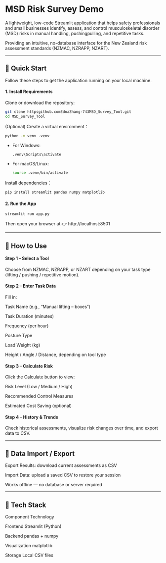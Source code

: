 # MSD Risk Survey Demo

A lightweight, low-code Streamlit application that helps safety professionals and small businesses identify, assess, and control musculoskeletal disorder (MSD) risks in manual handling, pushingpulling, and repetitive tasks.

Providing an intuitive, no-database interface for the New Zealand risk assessment standards (NZMAC, NZRAPP, NZART).

---

## 🚀 Quick Start 

Follow these steps to get the application running on your local machine.

#### 1. Install Requirements
Clone or download the repository:
```bash
git clone httpsgithub.comEdnaZhang-743MSD_Survey_Tool.git
cd MSD_Survey_Tool
```
(Optional) Create a virtual environment：
```bash
python -m venv .venv
```
*   For Windows:
    ```bash
    .venv\Scripts\activate
    ```
*   For macOS/Linux:
    ```bash
    source .venv/bin/activate
    ```
Install dependencies：
```bash
pip install streamlit pandas numpy matplotlib
```

#### 2. Run the App 
```bash
streamlit run app.py
```
Then open your browser at 👉 http://localhost:8501

---

## 🧭 How to Use

#### Step 1 – Select a Tool 
Choose from NZMAC, NZRAPP, or NZART depending on your task type (lifting / pushing / repetitive motion).

#### Step 2 – Enter Task Data
Fill in:


Task Name (e.g., “Manual lifting – boxes”)

Task Duration (minutes)

Frequency (per hour)

Posture Type

Load Weight (kg)

Height / Angle / Distance, depending on tool type

#### Step 3 – Calculate Risk
Click the Calculate button to view:


Risk Level (Low / Medium / High)

Recommended Control Measures

Estimated Cost Saving (optional)

#### Step 4 – History & Trends
Check historical assessments, visualize risk changes over time, and export data to CSV.

---

## 💾 Data Import / Export 

Export Results: download current assessments as CSV

Import Data: upload a saved CSV to restore your session

Works offline — no database or server required

---

## 🧩 Tech Stack

Component	Technology

Frontend	Streamlit (Python)

Backend	pandas + numpy

Visualization	matplotlib

Storage	Local CSV files
